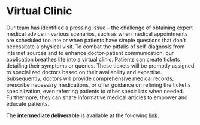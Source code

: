 # Virtual Clinic

Our team has identified a pressing issue – the challenge of obtaining expert medical advice in various scenarios, such as when medical appointments are scheduled too late or when patients have simple questions that don't necessitate a physical visit. To combat the pitfalls of self-diagnosis from internet sources and to enhance doctor-patient communication, our application breathes life into a virtual clinic. Patients can create tickets detailing their symptoms or queries. These tickets will be promptly assigned to specialized doctors based on their availability and expertise. Subsequently, doctors will provide comprehensive medical records, prescribe necessary medications, or offer guidance on refining the ticket's specialization, even referring patients to other specialists when needed. Furthermore, they can share informative medical articles to empower and educate patients.

The **intermediate deliverable** is available at the following [link](https://github.com/inginerie-software-2023-2024/proiect-inginerie-software-boa/wiki).
